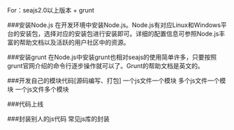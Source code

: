 For：seajs2.0以上版本 + grunt###安装Node.js在开发环境中安装Node.js。Node.js有对应Linux和Windows平台的安装包，选择对应的安装包进行安装即可。详细的配置信息可参照Node.js丰富的帮助文档以及活跃的用户社区中的资源。	###安装grunt在Node.js中安装grunt也相对seajs的使用简单许多，只要按照grunt官网介绍的命令行逐步操作就可以了。Grunt的帮助文档是英文的。	###开发自己的模块代码[源码编写、打包]	一个js文件一个模块	多个js文件一个模块	一个js文件多个模块###代码上线	###封装别人的js代码	常见js库的封装	